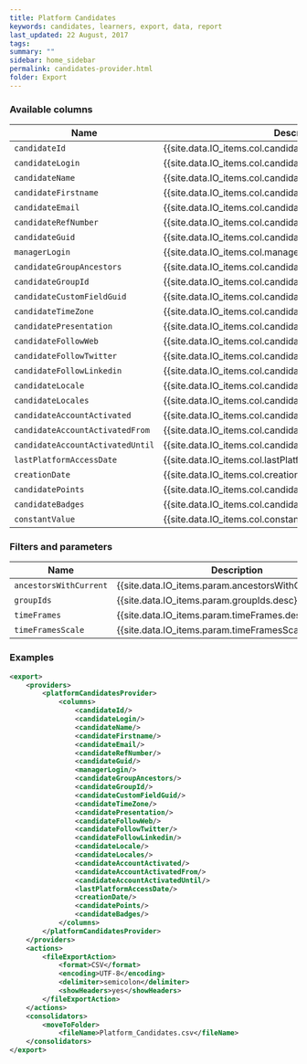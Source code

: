 ```yaml
---
title: Platform Candidates
keywords: candidates, learners, export, data, report
last_updated: 22 August, 2017
tags:
summary: ""
sidebar: home_sidebar
permalink: candidates-provider.html
folder: Export
---
```


### Available columns

Name | Description
---|---
`candidateId` | {{site.data.IO_items.col.candidateId.desc}}
`candidateLogin` | {{site.data.IO_items.col.candidateLogin.desc}}
`candidateName` | {{site.data.IO_items.col.candidateName.desc}}
`candidateFirstname` | {{site.data.IO_items.col.candidateFirstname.desc}}
`candidateEmail` | {{site.data.IO_items.col.candidateEmail.desc}}
`candidateRefNumber` | {{site.data.IO_items.col.candidateRefNumber.desc}}
`candidateGuid` | {{site.data.IO_items.col.candidateGuid.desc}}
`managerLogin` | {{site.data.IO_items.col.managerLogin.desc}}
`candidateGroupAncestors` | {{site.data.IO_items.col.candidateGroupAncestors.desc}}
`candidateGroupId` | {{site.data.IO_items.col.candidateGroupId.desc}}
`candidateCustomFieldGuid` | {{site.data.IO_items.col.candidateCustomFieldGuid.desc}}
`candidateTimeZone` | {{site.data.IO_items.col.candidateTimeZone.desc}}
`candidatePresentation` | {{site.data.IO_items.col.candidatePresentation.desc}}
`candidateFollowWeb` | {{site.data.IO_items.col.candidateFollowWeb.desc}}
`candidateFollowTwitter` | {{site.data.IO_items.col.candidateFollowTwitter.desc}}
`candidateFollowLinkedin` | {{site.data.IO_items.col.candidateFollowLinkedin.desc}}
`candidateLocale` | {{site.data.IO_items.col.candidateLocale.desc}}
`candidateLocales` | {{site.data.IO_items.col.candidateLocales.desc}}
`candidateAccountActivated` | {{site.data.IO_items.col.candidateAccountActivated.desc}}
`candidateAccountActivatedFrom` | {{site.data.IO_items.col.candidateAccountActivatedFrom.desc}}
`candidateAccountActivatedUntil` | {{site.data.IO_items.col.candidateAccountActivatedUntil.desc}}
`lastPlatformAccessDate` | {{site.data.IO_items.col.lastPlatformAccessDate.desc}}
`creationDate` | {{site.data.IO_items.col.creationDate.desc}}
`candidatePoints` | {{site.data.IO_items.col.candidatePoints.desc}}
`candidateBadges` | {{site.data.IO_items.col.candidateBadges.desc}}
`constantValue` | {{site.data.IO_items.col.constantValue.desc}}

### Filters and parameters

Name | Description
---|---
`ancestorsWithCurrent` | {{site.data.IO_items.param.ancestorsWithCurrent.desc}}
`groupIds` | {{site.data.IO_items.param.groupIds.desc}}
`timeFrames` | {{site.data.IO_items.param.timeFrames.desc}}
`timeFramesScale` | {{site.data.IO_items.param.timeFramesScale.desc}}


### Examples
```xml
<export>
    <providers>
        <platformCandidatesProvider>
            <columns>
                <candidateId/>
                <candidateLogin/>
                <candidateName/>
                <candidateFirstname/>
                <candidateEmail/>
                <candidateRefNumber/>
                <candidateGuid/>
                <managerLogin/>
                <candidateGroupAncestors/>
                <candidateGroupId/>
                <candidateCustomFieldGuid/>
                <candidateTimeZone/>
                <candidatePresentation/>
                <candidateFollowWeb/>
                <candidateFollowTwitter/>
                <candidateFollowLinkedin/>
                <candidateLocale/>
                <candidateLocales/>
                <candidateAccountActivated/>
                <candidateAccountActivatedFrom/>
                <candidateAccountActivatedUntil/>
                <lastPlatformAccessDate/>
                <creationDate/>
                <candidatePoints/>
                <candidateBadges/>
            </columns>
        </platformCandidatesProvider>
    </providers>
    <actions>
        <fileExportAction>
            <format>CSV</format>
            <encoding>UTF-8</encoding>
            <delimiter>semicolon</delimiter>
            <showHeaders>yes</showHeaders>
        </fileExportAction>
    </actions>
    <consolidators>
        <moveToFolder>
            <fileName>Platform_Candidates.csv</fileName>
    </consolidators>
</export>           
```
